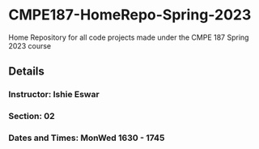 # CMPE187-HomeRepo-Spring-2023

Home Repository for all code projects made under the CMPE 187 Spring 2023 course

## Details

### Instructor: Ishie Eswar

### Section: 02

### Dates and Times: MonWed 1630 - 1745
